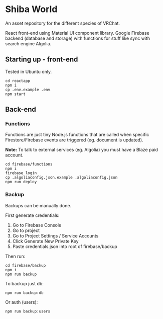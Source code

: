 # Shiba World

An asset repository for the different species of VRChat.

React front-end using Material UI component library. Google Firebase backend (database and storage) with functions for stuff like sync with search engine Algolia.

## Starting up - front-end

Tested in Ubuntu only.

    cd reactapp
    npm i
    cp .env.example .env
    npm start

## Back-end

### Functions

Functions are just tiny Node.js functions that are called when specific Firestore/Firebase events are triggered (eg. document is updated).

**Note:** To talk to external services (eg. Algolia) you must have a Blaze paid account.

    cd firebase/functions
    npm i
    firebase login
    cp .algoliaconfig.json.example .algoliaconfig.json
    npm run deploy

### Backup

Backups can be manually done.

First generate credentials:

1. Go to Firebase Console
2. Go to project
3. Go to Project Settings / Service Accounts
4. Click Generate New Private Key
5. Paste credentials.json into root of firebase/backup

Then run:

    cd firebase/backup
    npm i
    npm run backup

To backup just db:

    npm run backup:db

Or auth (users):

    npm run backup:users

